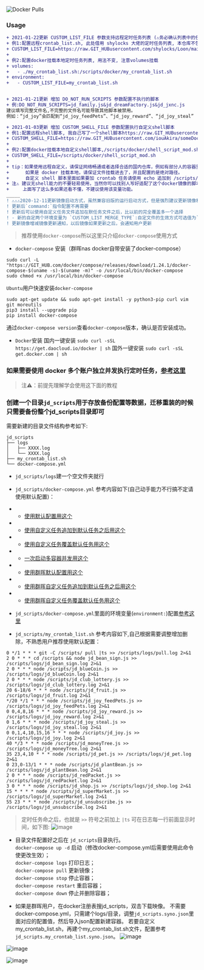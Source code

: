 ![Docker Pulls](https://img.shields.io/docker/pulls/lxk0301/jd_scripts?style=for-the-badge)
### Usage
```diff
+ 2021-01-22更新 CUSTOM_LIST_FILE 参数支持远程定时任务列表 (⚠️务必确认列表中的任务在仓库里存在)
+ 例1:配置远程crontab_list.sh, 此处借用 shylocks 大佬的定时任务列表, 本仓库不包含列表中的任务代码, 仅作示范
+ CUSTOM_LIST_FILE=https://raw.GIT_HUBusercontent.com/shylocks/Loon/main/docker/crontab_list.sh
+
+ 例2:配置docker挂载本地定时任务列表, 用法不变, 注意volumes挂载
+ volumes:
+   - ./my_crontab_list.sh:/scripts/docker/my_crontab_list.sh
+ environment:
+   - CUSTOM_LIST_FILE=my_crontab_list.sh


+ 2021-01-21更新 增加 DO_NOT_RUN_SCRIPTS 参数配置不执行的脚本
+ 例:DO_NOT_RUN_SCRIPTS=jd_family.js&jd_dreamFactory.js&jd_jxnc.js
建议填写完整文件名,不完整的文件名可能导致其他脚本被禁用。
例如：“jd_joy”会匹配到“jd_joy_feedPets”、“jd_joy_reward”、“jd_joy_steal”

+ 2021-01-03更新 增加 CUSTOM_SHELL_FILE 参数配置执行自定义shell脚本
+ 例1:配置远程shell脚本, 我自己写了一个shell脚本https://raw.GIT_HUBusercontent.com/iouAkira/someDockerfile/master/jd_scripts/shell_script_mod.sh 内容很简单下载惊喜农场并添加定时任务
+ CUSTOM_SHELL_FILE=https://raw.GIT_HUBusercontent.com/iouAkira/someDockerfile/master/jd_scripts/shell_script_mod.sh
+
+ 例2:配置docker挂载本地自定义shell脚本,/scripts/docker/shell_script_mod.sh 为你在docker-compose.yml里面挂载到容器里面绝对路径
+ CUSTOM_SHELL_FILE=/scripts/docker/shell_script_mod.sh
+
+ tip：如果使用远程自定义，请保证网络畅通或者选择合适的国内仓库，例如有部分人的容器里面就下载不到GIT_HUB的raw文件，那就可以把自己的自定义shell写在gitee上，或者换本地挂载
+      如果是 docker 挂载本地，请保证文件挂载进去了，并且配置的是绝对路径。
+      自定义 shell 脚本里面如果要加 crontab 任务请使用 echo 追加到 /scripts/docker/merged_list_file.sh 里面否则不生效
+ 注⚠️ 建议无shell能力的不要轻易使用，当然你可以找别人写好适配了这个docker镜像的脚本直接远程配置
+     上面写了这么多如果还看不懂，不建议使用该变量功能。
_____
! ⚠️⚠️⚠️2020-12-11更新镜像启动方式，虽然兼容旧版的运行启动方式，但是强烈建议更新镜像和配置后使用
! 更新后`command:`指令配置不再需要
! 更新后可以使用自定义任务文件追加在默任务文件之后，比以前的完全覆盖多一个选择
! - 新的自定两个环境变量为 `CUSTOM_LIST_MERGE_TYPE`:自定文件的生效方式可选值为`append`，`overwrite`默认为`append` ; `CUSTOM_LIST_FILE`: 自定义文件的名字
! 更新镜像增减镜像更新通知，以后镜像如果更新之后，会通知用户更新
```
> 推荐使用`docker-compose`所以这里只介绍`docker-compose`使用方式

- `docker-compose` 安装（群晖nas docker自带安装了docker-compose）
```
sudo curl -L "https://GIT_HUB.com/docker/compose/releases/download/1.24.1/docker-compose-$(uname -s)-$(uname -m)" -o /usr/local/bin/docker-compose
sudo chmod +x /usr/local/bin/docker-compose
```
`Ubuntu`用户快速安装`docker-compose`
```
sudo apt-get update && sudo apt-get install -y python3-pip curl vim git moreutils
pip3 install --upgrade pip
pip install docker-compose
```

通过`docker-compose version`查看`docker-compose`版本，确认是否安装成功。

- `Docker`安装 
国内一键安装 `sudo curl -sSL https://get.daocloud.io/docker | sh`
国外一键安装 `sudo curl -sSL get.docker.com | sh`

### 如果需要使用 docker 多个账户独立并发执行定时任务，[参考这里](https://GIT_HUB.com/iouAkira/scripts/blob/patch-1/docker/docker%E5%A4%9A%E8%B4%A6%E6%88%B7%E4%BD%BF%E7%94%A8%E7%8B%AC%E7%AB%8B%E5%AE%B9%E5%99%A8%E4%BD%BF%E7%94%A8%E8%AF%B4%E6%98%8E.md#%E4%BD%BF%E7%94%A8%E6%AD%A4%E6%96%B9%E5%BC%8F%E8%AF%B7%E5%85%88%E7%90%86%E8%A7%A3%E5%AD%A6%E4%BC%9A%E4%BD%BF%E7%94%A8docker%E5%8A%9E%E6%B3%95%E4%B8%80%E7%9A%84%E4%BD%BF%E7%94%A8%E6%96%B9%E5%BC%8F)

> 注⚠️：前提先理解学会使用这下面的教程
### 创建一个目录`jd_scripts`用于存放备份配置等数据，迁移重装的时候只需要备份整个jd_scripts目录即可
需要新建的目录文件结构参考如下:
```
jd_scripts
├── logs
│   ├── XXXX.log
│   └── XXXX.log
├── my_crontab_list.sh
└── docker-compose.yml
```
- `jd_scripts/logs`建一个空文件夹就行
- `jd_scripts/docker-compose.yml` 参考内容如下(自己动手能力不行搞不定请使用默认配置)：
- - [使用默认配置用这个](./example/default.yml)
- - [使用自定义任务追加到默认任务之后用这个](./example/custom-append.yml)
- - [使用自定义任务覆盖默认任务用这个](./example/custom-overwrite.yml)
- - [一次启动多容器并发用这个](./example/multi.yml)
- - [使用群晖默认配置用这个](./example/jd_scripts.syno.json)
- - [使用群晖自定义任务追加到默认任务之后用这个](./example/jd_scripts.custom-append.syno.json)
- - [使用群晖自定义任务覆盖默认任务用这个](./example/jd_scripts.custom-overwrite.syno.json)
- `jd_scripts/docker-compose.yml`里面的环境变量(`environment:`)配置[参考这里](../GIT_HUBAction.md#互助码类环境变量)


- `jd_scripts/my_crontab_list.sh` 参考内容如下,自己根据需要调整增加删除，不熟悉用户推荐使用默认配置：

```shell
0 */1 * * * git -C /scripts/ pull |ts >> /scripts/logs/pull.log 2>&1
2 0 * * * cd /scripts && node jd_bean_sign.js >> /scripts/logs/jd_bean_sign.log 2>&1
2 0 * * * node /scripts/jd_blueCoin.js >> /scripts/logs/jd_blueCoin.log 2>&1
2 0 * * * node /scripts/jd_club_lottery.js >> /scripts/logs/jd_club_lottery.log 2>&1
20 6-18/6 * * * node /scripts/jd_fruit.js >> /scripts/logs/jd_fruit.log 2>&1
*/20 */1 * * * node /scripts/jd_joy_feedPets.js >> /scripts/logs/jd_joy_feedPets.log 2>&1
0 0,4,8,16 * * * node /scripts/jd_joy_reward.js >> /scripts/logs/jd_joy_reward.log 2>&1
0 1,6 * * * node /scripts/jd_joy_steal.js >> /scripts/logs/jd_joy_steal.log 2>&1
0 0,1,4,10,15,16 * * * node /scripts/jd_joy.js >> /scripts/logs/jd_joy.log 2>&1
40 */3 * * * node /scripts/jd_moneyTree.js >> /scripts/logs/jd_moneyTree.log 2>&1
35 23,4,10 * * * node /scripts/jd_pet.js >> /scripts/logs/jd_pet.log 2>&1
0 23,0-13/1 * * * node /scripts/jd_plantBean.js >> /scripts/logs/jd_plantBean.log 2>&1
2 0 * * * node /scripts/jd_redPacket.js >> /scripts/logs/jd_redPacket.log 2>&1
3 0 * * * node /scripts/jd_shop.js >> /scripts/logs/jd_shop.log 2>&1
15 * * * * node /scripts/jd_superMarket.js >> /scripts/logs/jd_superMarket.log 2>&1
55 23 * * * node /scripts/jd_unsubscribe.js >> /scripts/logs/jd_unsubscribe.log 2>&1
```
> 定时任务命之后，也就是 `>>` 符号之前加上 `|ts` 可在日志每一行前面显示时间，如下图:
> ![image](https://user-images.GIT_HUBusercontent.com/6993269/99031839-09e04b00-25b3-11eb-8e47-0b6515a282bb.png)
- 目录文件配置好之后在 `jd_scripts`目录执行。  
 `docker-compose up -d` 启动（修改docker-compose.yml后需要使用此命令使更改生效）；  
 `docker-compose logs` 打印日志；  
 `docker-compose pull` 更新镜像；  
 `docker-compose stop` 停止容器；  
 `docker-compose restart` 重启容器；  
 `docker-compose down` 停止并删除容器；  
 
- 如果是群晖用户，在docker注册表搜jd_scripts，双击下载映像。
不需要docker-compose.yml，只需建个logs/目录，调整`jd_scripts.syno.json`里面对应的配置值，然后导入json配置新建容器。
若要自定义my_crontab_list.sh，再建个my_crontab_list.sh文件，配置参考`jd_scripts.my_crontab_list.syno.json`。
![image](https://user-images.GIT_HUBusercontent.com/6993269/99024743-32ac1480-25a2-11eb-8c0f-3cb3be90d54c.png)

![image](https://user-images.GIT_HUBusercontent.com/6993269/99024803-4ce5f280-25a2-11eb-9693-60e8910c182c.png)

![image](https://user-images.GIT_HUBusercontent.com/6993269/99024832-6424e000-25a2-11eb-8e31-287771f42ad2.png)

